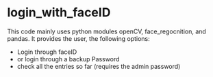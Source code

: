# login_with_faceID
This code mainly uses python modules openCV, face_regocnition, and pandas. 
It provides the user, the following options:
  - Login through faceID
  - or login through a backup Password
  - check all the entries so far (requires the admin password)
